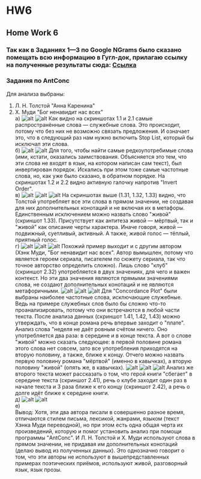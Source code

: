 # HW6
## Home Work 6
### Так как в Заданиях 1—3 по Google NGrams было сказано помещать всю информацию в Гугл-док, прилагаю ссылку на полученные результаты сюда: [Ссылка](https://docs.google.com/document/d/1mvTUFhVhm1KCPzaV9s_NaM2A1GcUs1pLbbvGwRJg1Go/edit?usp=sharing "Гугл-док")
### Задания по AntConc
Для анализа выбраны:  
1. Л. Н. Толстой "Анна Каренина"  
2. Х. Муди "Бог ненавидит нас всех"  
а)
![alt](https://github.com/LoshkarevAnton/hw6/blob/master/1.1.JPG "Скриншот 1.1")
![alt](https://github.com/LoshkarevAnton/hw6/blob/master/2.1.JPG "Скриншот 2.1")
Как видно на скриншотах 1.1 и 2.1 самые распространённые слова — служебные слова. Это происходит, потому что без них не возможно связать предложения. И означает это, что в следующий раз нам нужно включить Stop List, который бы исключал эти слова.  
б)
![alt](https://github.com/LoshkarevAnton/hw6/blob/master/1.2.JPG "Скриншот 1.2")
![alt](https://github.com/LoshkarevAnton/hw6/blob/master/2.2.JPG "Скриншот 2.2")
Для того, чтобы найти самые редкоупотребимые слова (ими, кстати, оказались заимствования. Объясняется это тем, что эти слова не входят в язык, на котором написан сам текст), был инвертирован порядок. Искались при этом тоже самые частотные слова, но, как уже было сказано, в обратном порядке. На скриншотах 1.2 и 2.2 видно активную галочку напротив "Invert Order".  
в)
![alt](https://github.com/LoshkarevAnton/hw6/blob/master/1.31.JPG "Скриншот 1.31")
![alt](https://github.com/LoshkarevAnton/hw6/blob/master/1.32.JPG "Скриншот 1.32")
![alt](https://github.com/LoshkarevAnton/hw6/blob/master/1.33.JPG "Скриншот 1.33")
На скриншотах выше (1.31, 1.32, 1.33) видно, что Толстой употребляет все эти слова в прямом значении, не создавая для них дополнительных конотаций и не включая их в метафоры. Единственным исключением можно назвать слово "живой" (скриншот 1.33). Присутствует как антитеза живой — мёртвый, так и "живой" как описание черты характера. Иначе говоря, живой — подвижный, суетливый, активный. А также, живой голос — тёплый, приятный голос.  
г)
![alt](https://github.com/LoshkarevAnton/hw6/blob/master/2.31.JPG "Скриншот 2.31")
![alt](https://github.com/LoshkarevAnton/hw6/blob/master/2.32.JPG "Скриншот 2.32")
![alt](https://github.com/LoshkarevAnton/hw6/blob/master/2.33.JPG "Скриншот 2.33")
Похожий пример выходит и с другим автором (Хэнк Муди, "Бог ненавидит нас всех". Автор вымышлен, потому что является героем сериала, писателем по сюжету сериала, так что точное авторство определить сложно). Лишь слово "клуб" (скриншот 2.32) употребляется в двух значениях, для чего и важен контекст. Но эти два значения являются прямыми значениями слова, не создают дополнительных конотаций и не являются метафоричными.
![alt](https://github.com/LoshkarevAnton/hw6/blob/master/1.41.JPG "Скриншот 1.41")
![alt](https://github.com/LoshkarevAnton/hw6/blob/master/1.42.JPG "Скриншот 1.42")
![alt](https://github.com/LoshkarevAnton/hw6/blob/master/1.43.JPG "Скриншот 1.43")
Для "Concordance Plot" были выбраны наиболее частотные слова, исключающие служебные. Ведь на примере служебных слов было бы сложно что-то проанализировать, потому что они встречаются в любой части текста. После анализа данных (скриншот 1.41, 1.42, 1.43) можно утверждать, что в конце романа речь впервые заходит о "плате". Анализ слова "неделя не даёт ровным счётом ничего. Оно употребляется два раза: в середине и в конце текста. А вот о слове "живой" можно сказать следующее: в первой половине романа этого слова нет совсем, зато все употребления приходятся на вторую половину, а также, ближе к концу. Отчего можно назвать первую половину романа "мёртвой" (именно в кавычках), а вторую половину "живой" (опять же, в кавычках).
![alt](https://github.com/LoshkarevAnton/hw6/blob/master/2.41.JPG "Скриншот 2.41")
![alt](https://github.com/LoshkarevAnton/hw6/blob/master/2.42.JPG "Скриншот 2.42")
![alt](https://github.com/LoshkarevAnton/hw6/blob/master/2.43.JPG "Скриншот 2.43")
Анализ же второго текста может рассказать о том, что герой книги "сбегает" в середине текста (скриншот 2.41), речь о клубе заходит один раз в начале текста и 3 раза ближе к его концу (скриншот 2.42), а речь о долге идёт ближе к середине книги.  
д)
![alt](https://github.com/LoshkarevAnton/hw6/blob/master/1.5.JPG "Скриншот 1.5")
![alt](https://github.com/LoshkarevAnton/hw6/blob/master/2.5.JPG "Скриншот 2.5")  
е)  
Вывод: Хотя, эти два автора писали в совершенно разное время, отличаются стилем письма, лексикой, жанрами, языком (текст Хэнка Муди переводной), но при этом есть одна общая черта их произведений, которую и помог установить анализ при помощи программы "AntConc". И Л. Н. Толстой и Х. Муди используют слова в прямом значении, не придавая им дополнительных конотаций (делаю вывод из полученных данных). Это однозначно говорит о том, что эти авторы не используют в вышепредставленных примерах поэтических приёмов, используют живой, разговорный язык, язык прозы. 

